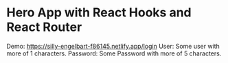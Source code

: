 # Hero App with React Hooks and React Router

Demo: https://silly-engelbart-f86145.netlify.app/login
User: Some user with more of 1 characters.
Password: Some Password with more of 5 characters.
